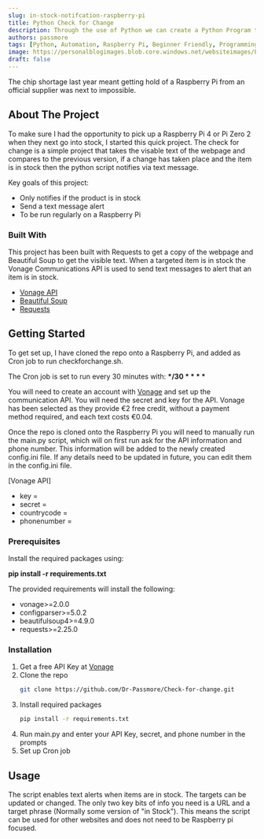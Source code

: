 ```yaml
---
slug: in-stock-notifcation-raspberry-pi
title: Python Check for Change 
description: Through the use of Python we can create a Python Program to check for change and send a text message when a change is found.
authors: passmore
tags: [Python, Automation, Raspberry Pi, Beginner Friendly, Programming]
image: https://personalblogimages.blob.core.windows.net/websiteimages/Falmouthallotmentspreview.webp
draft: false
---
```


The chip shortage last year meant getting hold of a Raspberry Pi from an official supplier was next to impossible. 

<!--truncate-->

## About The Project

To make sure I had the opportunity to pick up a Raspberry Pi 4 or Pi Zero 2 when they next go into stock, I started this quick project. The check for change is a simple project that takes the visable text of the webpage and compares to the previous version, if a change has taken place and the item is in stock then the python script notifies via text message.

Key goals of this project:
* Only notifies if the product is in stock
* Send a text message alert
* To be run regularly on a Raspberry Pi

### Built With

This project has been built with Requests to get a copy of the webpage and Beautiful Soup to get the visible text. When a targeted item is in stock the Vonage Communications API is used to send text messages to alert that an item is in stock. 

* [Vonage API](https://www.vonage.co.uk/communications-apis/) 
* [Beautiful Soup](https://www.crummy.com/software/BeautifulSoup/bs4/doc/#)
* [Requests](https://requests.readthedocs.io/en/latest/)


## Getting Started

To get set up, I have cloned the repo onto a Raspberry Pi, and added as Cron job to run checkforchange.sh. 

The Cron job is set to run every 30 minutes with: __*/30 * * * *__ 

You will need to create an account with [Vonage](https://www.vonage.co.uk/communications-apis/) and set up the communication API. You will need the secret and key for the API. Vonage has been selected as they provide €2 free credit, without a payment method required, and each text costs €0.04. 

Once the repo is cloned onto the Raspberry Pi you will need to manually run the main.py script, which will on first run ask for the API information and phone number. This information will be added to the newly created config.ini file. If any details need to be updated in future, you can edit them in the config.ini file.  

[Vonage API]
* key = 
* secret = 
* countrycode = 
* phonenumber = 

### Prerequisites

Install the required packages using:

__pip install -r requirements.txt__

The provided requirements will install the following:

* vonage>=2.0.0
* configparser>=5.0.2
* beautifulsoup4>=4.9.0
* requests>=2.25.0



### Installation

1. Get a free API Key at [Vonage](https://www.vonage.co.uk/communications-apis/) 
2. Clone the repo
   ```sh
   git clone https://github.com/Dr-Passmore/Check-for-change.git
   ```
3. Install required packages
   ```sh
   pip install -r requirements.txt
   ```
4. Run main.py and enter your API Key, secret, and phone number in the prompts
5. Set up Cron job

## Usage

The script enables text alerts when items are in stock. The targets can be updated or changed. The only two key bits of info you need is a URL and a target phrase (Normally some version of "in Stock"). This means the script can be used for other websites and does not need to be Raspberry pi focused. 

